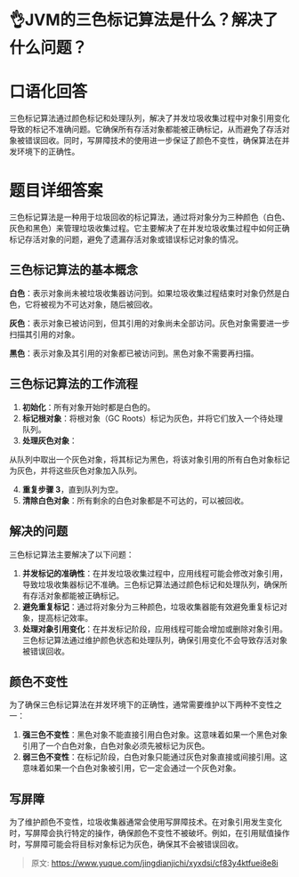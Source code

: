 # 👌JVM的三色标记算法是什么？解决了什么问题？

# 口语化回答
三色标记算法通过颜色标记和处理队列，解决了并发垃圾收集过程中对象引用变化导致的标记不准确问题。它确保所有存活对象都能被正确标记，从而避免了存活对象被错误回收。同时，写屏障技术的使用进一步保证了颜色不变性，确保算法在并发环境下的正确性。

# 题目详细答案
三色标记算法是一种用于垃圾回收的标记算法，通过将对象分为三种颜色（白色、灰色和黑色）来管理垃圾收集过程。它主要解决了在并发垃圾收集过程中如何正确标记存活对象的问题，避免了遗漏存活对象或错误标记对象的情况。

## 三色标记算法的基本概念
**白色**：表示对象尚未被垃圾收集器访问到。如果垃圾收集过程结束时对象仍然是白色，它将被视为不可达对象，随后被回收。

**灰色**：表示对象已被访问到，但其引用的对象尚未全部访问。灰色对象需要进一步扫描其引用的对象。

**黑色**：表示对象及其引用的对象都已被访问到。黑色对象不需要再扫描。

## 三色标记算法的工作流程
1. **初始化**：所有对象开始时都是白色的。
2. **标记根对象**：将根对象（GC Roots）标记为灰色，并将它们放入一个待处理队列。
3. **处理灰色对象**：

从队列中取出一个灰色对象，将其标记为黑色，将该对象引用的所有白色对象标记为灰色，并将这些灰色对象加入队列。

4. **重复步骤 3**，直到队列为空。
5. **清除白色对象**：所有剩余的白色对象都是不可达的，可以被回收。

## 解决的问题
三色标记算法主要解决了以下问题：

1. **并发标记的准确性**：在并发垃圾收集过程中，应用线程可能会修改对象引用，导致垃圾收集器标记不准确。三色标记算法通过颜色标记和处理队列，确保所有存活对象都能被正确标记。
2. **避免重复标记**：通过将对象分为三种颜色，垃圾收集器能有效避免重复标记对象，提高标记效率。
3. **处理对象引用变化**：在并发标记阶段，应用线程可能会增加或删除对象引用。三色标记算法通过维护颜色状态和处理队列，确保引用变化不会导致存活对象被错误回收。

## 颜色不变性
为了确保三色标记算法在并发环境下的正确性，通常需要维护以下两种不变性之一：

1. **强三色不变性**：黑色对象不能直接引用白色对象。这意味着如果一个黑色对象引用了一个白色对象，白色对象必须先被标记为灰色。
2. **弱三色不变性**：在标记阶段，白色对象只能通过灰色对象直接或间接引用。这意味着如果一个白色对象被引用，它一定会通过一个灰色对象。

## 写屏障
为了维护颜色不变性，垃圾收集器通常会使用写屏障技术。在对象引用发生变化时，写屏障会执行特定的操作，确保颜色不变性不被破坏。例如，在引用赋值操作时，写屏障可能会将目标对象标记为灰色，确保其不会被错误回收。



> 原文: <https://www.yuque.com/jingdianjichi/xyxdsi/cf83y4ktfuei8e8i>